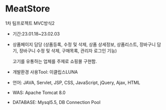 # MeatStore
1차 팀프로젝트 MVC방식2

- 기간:23.01.18~23.02.03

- 상품페이지 담당
 (상품등록, 수정 및 삭제, 상품 상세정보, 상품리스트, 장바구니 담기, 장바구니 수정 및 삭제, 구매목록, 관리자 로그인 기능) 

  고기를 유통하는 업체를 주제로 쇼핑몰 구현함.


- 개발환경
사용Tool:  이클립스LUNA


- 언어:  JAVA, Servlet, JSP, CSS, JavaScript, jQuery, Ajax, HTML

- WAS:  Apache Tomcat 8.0


- DATABASE:  Mysql5.5, DB Connection Pool


